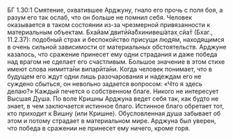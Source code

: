 БГ 1.30:1	Смятение, охватившее Арджуну, гнало его прочь с поля боя, а разум его так ослаб, что он больше не помнил себя. Человек оказывается в таком состоянии из-за чрезмерной привязанности к материальным объектам. Бхайам̇ двитӣйа̄бхинивеш́атах̣ сйа̄т (Бхаг., 11.2.37): подобный страх и беспокойство присущи людям, находящимся в очень сильной зависимости от материальных обстоятельств. Арджуне казалось, что сражение принесет ему одни страдания и даже победа над врагом не сделает его счастливым. Большое значение в этом стихе имеют слова нимитта̄ни випарӣта̄ни. Когда человек понимает, что в будущем его ждут одни лишь разочарования и надеждам его не суждено сбыться, он невольно задается вопросом: «Что я здесь делаю?» Каждый печется о собственном благе. Никого не интересует Высшая Душа. По воле Кришны Арджуна ведет себя так, как будто не знает, в чем заключается истинное благо. Истинное благо обретает тот, кто приходит к Вишну (или Кришне). Обусловленная душа забывает об этом и потому страдает в материальном мире. Арджуна был уверен, что победа в сражении не принесет ему ничего, кроме горя.